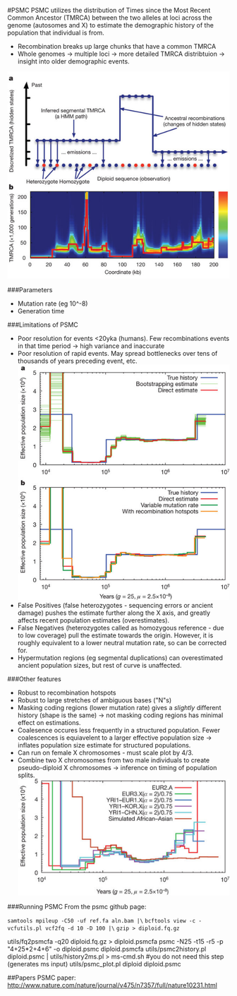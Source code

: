 #PSMC
PSMC utilizes the distribution of Times since the Most Recent Common Ancestor (TMRCA) between the two alleles at loci across the genome (autosomes and X) to estimate the demographic history of the population that individual is from. 
* Recombination breaks up large chunks that have a common TMRCA
* Whole genomes -> multiple loci -> more detailed TMRCA distribtuion -> insight into older demographic events. 

![PSMC image 1](https://github.com/Xevkin/Bioinfomatics-meeting-August-2016/blob/master/nature10231-f1.2.jpg)

###Parameters
* Mutation rate (eg 10^-8)
* Generation time

###Limitations of PSMC
* Poor resolution for events <20yka (humans). Few recombinations events in that time period -> high variance and inaccurate
* Poor resolution of rapid events. May spread bottlenecks over tens of thousands of years preceding event, etc.
![PSMC image 2](https://github.com/Xevkin/Bioinfomatics-meeting-August-2016/blob/master/nature10231-f2.2.jpg)
* False Positives (false heterozygotes - sequencing errors or ancient damage) pushes the estimate further along the X axis, and greatly affects recent population estimates (overestimates).
* False Negatives (heterozygotes called as homozygous reference - due to low coverage) pull the estimate towards the origin. However, it is roughly equivalent to a lower neutral mutation rate, so can be corrected for.
* Hypermutation regions (eg segmental duplications) can overestimated ancient population sizes, but rest of curve is unaffected.

###Other features
* Robust to recombination hotspots
* Robust to large stretches of ambiguous bases ("N"s)
* Masking coding regions (lower mutation rate) gives a *slightly* different history (shape is the same) -> not masking coding regions has minimal effect on estimations.
* Coalesence occures less frequently in a structured population. Fewer coalescences is equiavelent to a larger effective population size -> inflates population size estimate for structured populations.
* Can run on female X chromosomes - must scale plot by 4/3.
* Combine two X chromosomes from two male individuals to create pseudo-diploid X chromosomes -> inference on timing of population splits.
![PSMC image 3](https://github.com/Xevkin/Bioinfomatics-meeting-August-2016/blob/master/psmc.png)

###Running PSMC
From the psmc github page:

`samtools mpileup -C50 -uf ref.fa aln.bam |\` 
`bcftools view -c - vcfutils.pl vcf2fq -d 10 -D 100 |\`
`gzip > diploid.fq.gz`

  utils/fq2psmcfa -q20 diploid.fq.gz > diploid.psmcfa
  psmc -N25 -t15 -r5 -p "4+25*2+4+6" -o diploid.psmc diploid.psmcfa
  utils/psmc2history.pl diploid.psmc | utils/history2ms.pl > ms-cmd.sh #you do not need this step (generates ms input)
  utils/psmc_plot.pl diploid diploid.psmc


##Papers
PSMC paper: http://www.nature.com/nature/journal/v475/n7357/full/nature10231.html
